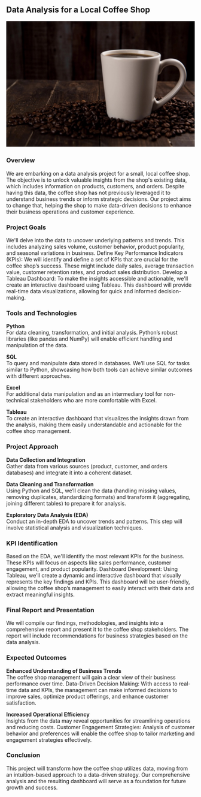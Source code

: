 ## Data Analysis for a Local Coffee Shop

![Alt text](Coffee-cup.png)

### Overview

We are embarking on a data analysis project for a small, local coffee shop. The objective is to unlock valuable insights from the shop's existing data, which includes information on products, customers, and orders. Despite having this data, the coffee shop has not previously leveraged it to understand business trends or inform strategic decisions. Our project aims to change that, helping the shop to make data-driven decisions to enhance their business operations and customer experience.

### Project Goals

 We'll delve into the data to uncover underlying patterns and trends. This includes analyzing sales volume, customer behavior, product popularity, and seasonal variations in business.
Define Key Performance Indicators (KPIs): We will identify and define a set of KPIs that are crucial for the coffee shop’s success. These might include daily sales, average transaction value, customer retention rates, and product sales distribution.
Develop a Tableau Dashboard: To make the insights accessible and actionable, we'll create an interactive dashboard using Tableau. This dashboard will provide real-time data visualizations, allowing for quick and informed decision-making.

### Tools and Technologies

**Python** <br>
For data cleaning, transformation, and initial analysis. Python’s robust libraries (like pandas and NumPy) will enable efficient handling and manipulation of the data.

**SQL** <br>
To query and manipulate data stored in databases. We’ll use SQL for tasks similar to Python, showcasing how both tools can achieve similar outcomes with different approaches.

**Excel** <br>
 For additional data manipulation and as an intermediary tool for non-technical stakeholders who are more comfortable with Excel.

**Tableau** <br>
To create an interactive dashboard that visualizes the insights drawn from the analysis, making them easily understandable and actionable for the coffee shop management.

### Project Approach

**Data Collection and Integration** <br>
Gather data from various sources (product, customer, and orders databases) and integrate it into a coherent dataset.

**Data Cleaning and Transformation** <br>
Using Python and SQL, we’ll clean the data (handling missing values, removing duplicates, standardizing formats) and transform it (aggregating, joining different tables) to prepare it for analysis.

**Exploratory Data Analysis (EDA)** <br>
Conduct an in-depth EDA to uncover trends and patterns. This step will involve statistical analysis and visualization techniques.

### KPI Identification

Based on the EDA, we'll identify the most relevant KPIs for the business. These KPIs will focus on aspects like sales performance, customer engagement, and product popularity.
Dashboard Development: Using Tableau, we'll create a dynamic and interactive dashboard that visually represents the key findings and KPIs. This dashboard will be user-friendly, allowing the coffee shop’s management to easily interact with their data and extract meaningful insights.

### Final Report and Presentation

We will compile our findings, methodologies, and insights into a comprehensive report and present it to the coffee shop stakeholders. The report will include recommendations for business strategies based on the data analysis.

### Expected Outcomes

**Enhanced Understanding of Business Trends** <br>
The coffee shop management will gain a clear view of their business performance over time.
Data-Driven Decision Making: With access to real-time data and KPIs, the management can make informed decisions to improve sales, optimize product offerings, and enhance customer satisfaction.

**Increased Operational Efficiency** <br>
Insights from the data may reveal opportunities for streamlining operations and reducing costs.
Customer Engagement Strategies: Analysis of customer behavior and preferences will enable the coffee shop to tailor marketing and engagement strategies effectively.

### Conclusion

This project will transform how the coffee shop utilizes data, moving from an intuition-based approach to a data-driven strategy. Our comprehensive analysis and the resulting dashboard will serve as a foundation for future growth and success.

